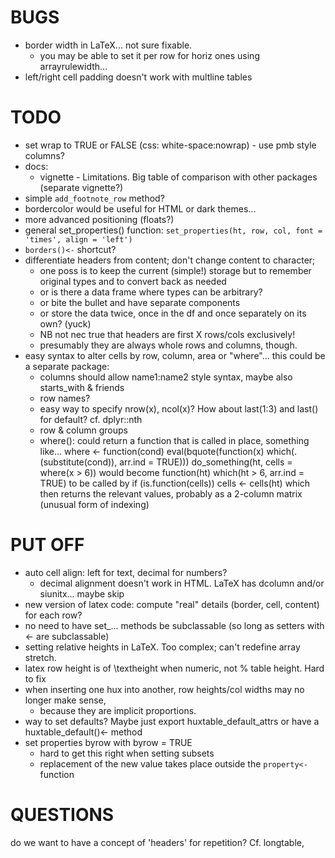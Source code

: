 

BUGS
====

* border width in LaTeX... not sure fixable.
  - you may be able to set it per row for horiz ones using arrayrulewidth...
* left/right cell padding doesn't work with multline tables

TODO
====

* set wrap to TRUE or FALSE (css: white-space:nowrap) - use pmb style columns?
* docs: 
  - vignette - Limitations. Big table of comparison with other packages (separate vignette?)
* simple `add_footnote_row` method?
* bordercolor would be useful for HTML or dark themes...
* more advanced positioning (floats?)
* general set_properties() function: `set_properties(ht, row, col, font = 'times', align = 'left')`
* `borders()<-` shortcut?
* differentiate headers from content; don't change content to character;
  - one poss is to keep the current (simple!) storage but to remember original types and to convert
    back as needed
  - or is there a data frame where types can be arbitrary?
  - or bite the bullet and have separate components
  - or store the data twice, once in the df and once separately on its own? (yuck)
  - NB not nec true that headers are first X rows/cols exclusively!
  - presumably they are always whole rows and columns, though.
* easy syntax to alter cells by row, column, area or "where"... this could be a separate package:
  - columns should allow name1:name2 style syntax, maybe also starts_with & friends
  - row names?
  - easy way to specify nrow(x), ncol(x)? How about last(1:3) and last() for default? cf. dplyr::nth
  - row & column groups
  - where(): could return a function that is called in place, something like...
  where <- function(cond) eval(bquote(function(x) which(.(substitute(cond)), arr.ind = TRUE)))
    do_something(ht, cells = where(x > 6))
  would become
    function(ht) which(ht > 6, arr.ind = TRUE)
  to be called by
    if (is.function(cells)) cells <- cells(ht)
  which then returns the relevant values, probably as a 2-column matrix (unusual form of indexing)



PUT OFF
=======
* auto cell align: left for text, decimal for numbers?
  - decimal alignment doesn't work in HTML. LaTeX has dcolumn and/or siunitx... maybe skip
* new version of latex code: compute "real" details (border, cell, content) for each row?
* no need to have set_... methods be subclassable (so long as setters with <- are subclassable)
* setting relative heights in LaTeX. Too complex; can't redefine array stretch.
* latex row height is of \\textheight when numeric, not % table height. Hard to fix
* when inserting one hux into another, row heights/col widths may no longer make sense,
  - because they are implicit proportions.
* way to set defaults? Maybe just export huxtable_default_attrs or have a huxtable_default()<- method
* set properties byrow with byrow = TRUE
  - hard to get this right when setting subsets
  - replacement of the new value takes place outside the `property<-` function
  
QUESTIONS
=========
do we want to have a concept of 'headers' for repetition? Cf. longtable,  <th>


